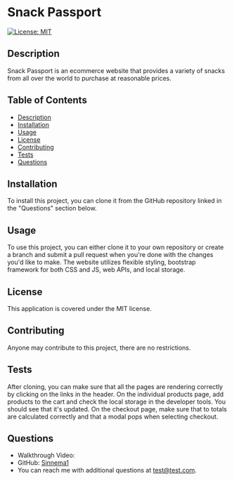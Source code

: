 
# Snack Passport

[![License: MIT](https://img.shields.io/badge/License-MIT-yellow.svg)](https://opensource.org/licenses/MIT)

## Description

Snack Passport is an ecommerce website that provides a variety of snacks from all over the world to purchase at reasonable prices.

## Table of Contents

- [Description](#description)
- [Installation](#installation)
- [Usage](#usage)
- [License](#license)
- [Contributing](#contributing)
- [Tests](#tests)
- [Questions](#questions)

## Installation

To install this project, you can clone it from the GitHub repository linked in the "Questions" section below.

## Usage

To use this project, you can either clone it to your own repository or create a branch and submit a pull request when you're done with the changes you'd like to make. The website utilizes flexible styling, bootstrap framework for both CSS and JS, web APIs, and local storage. 

## License

This application is covered under the MIT license.

## Contributing

Anyone may contribute to this project, there are no restrictions.

## Tests

After cloning, you can make sure that all the pages are rendering correctly by clicking on the links in the header. On the individual products page, add products to the cart and check the local storage in the developer tools. You should see that it's updated. On the checkout page, make sure that to totals are calculated correctly and that a modal pops when selecting checkout.

## Questions

- Walkthrough Video: 
- GitHub: [Sinnema1](https://github.com/Sinnema1)
- You can reach me with additional questions at test@test.com.
